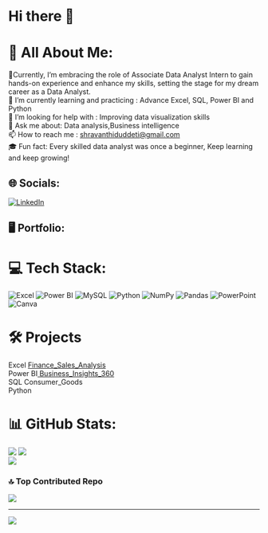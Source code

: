 # Hi there 👋

# 💫 All About Me:

🔭Currently, I’m embracing the role of Associate Data Analyst Intern to gain hands-on experience and enhance my skills, setting the stage for my dream career as a Data Analyst.<br>
🌱 I’m currently learning and practicing : Advance Excel, SQL, Power BI and Python<br>
🤔 I’m looking for help with : Improving data visualization skills<br>
💬 Ask me about: Data analysis,Business intelligence<br>
📫 How to reach me : shravanthiduddeti@gmail.com<br>
🎓 Fun fact: Every skilled data analyst was once a beginner, Keep learning and keep growing!


## 🌐 Socials:
 [![LinkedIn](https://img.shields.io/badge/LinkedIn-%230077B5.svg?style=for-the-badge&logo=linkedin&logoColor=white)](https://www.linkedin.com/in/sravanthi-duddeti/)

## 🖥️ Portfolio:



# 💻 Tech Stack:
![Excel](https://img.shields.io/badge/Microsoft%20Excel-217346?style=for-the-badge&logo=microsoft-excel&logoColor=white)
![Power BI](https://img.shields.io/badge/Power%20BI-F2C811?style=for-the-badge&logo=powerbi&logoColor=black)
![MySQL](https://img.shields.io/badge/MySQL-4479A1?style=for-the-badge&logo=mysql&logoColor=white)
![Python](https://img.shields.io/badge/Python-3670A0?style=for-the-badge&logo=python&logoColor=ffdd54)
![NumPy](https://img.shields.io/badge/NumPy-013243?style=for-the-badge&logo=numpy&logoColor=white)
![Pandas](https://img.shields.io/badge/Pandas-150458?style=for-the-badge&logo=pandas&logoColor=white)
![PowerPoint](https://img.shields.io/badge/Microsoft%20PowerPoint-B7472A?style=for-the-badge&logo=microsoft-powerpoint&logoColor=white)
![Canva](https://img.shields.io/badge/Canva-00C4CC?style=for-the-badge&logo=canva&logoColor=white)

# 🛠️ Projects
Excel [Finance_Sales_Analysis](https://github.com/Sravanthi-Duddeti/Sales-Finance-Analytics)<br>
Power BI[ Business_Insights_360](https://github.com/Sravanthi-Duddeti/Business_Insights_360)<br>
SQL Consumer_Goods<br>
Python
# 📊 GitHub Stats:
![](https://github-readme-stats.vercel.app/api?username=Sravanthi-Duddeti&theme=swift&hide_border=false&include_all_commits=true&count_private=false)
![](https://github-readme-streak-stats.herokuapp.com/?user=Sravanthi-Duddeti&theme=swift&hide_border=false)<br/>
![](https://github-readme-stats.vercel.app/api/top-langs/?username=Sravanthi-Duddeti&theme=swift&hide_border=false&include_all_commits=true&count_private=false&layout=compact)

### 🔝 Top Contributed Repo
![](https://github-contributor-stats.vercel.app/api?username=Sravanthi-Duddeti&limit=5&theme=dark&combine_all_yearly_contributions=true)

---
[![](https://visitcount.itsvg.in/api?id=Sravanthi-Duddeti&icon=0&color=0)](https://visitcount.itsvg.in)

<!-- Proudly created with GPRM ( https://gprm.itsvg.in ) -->
